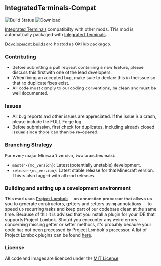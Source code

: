 ## IntegratedTerminals-Compat

[![Build Status](https://github.com/CyclopsMC/IntegratedTerminals-Compat/workflows/CI/badge.svg)](https://github.com/CyclopsMC/IntegratedTerminals-Compat/actions?query=workflow%3ACI)
[![Download](https://img.shields.io/static/v1?label=Maven&message=GitHub%20Packages&color=blue)](https://github.com/CyclopsMC/packages/packages/770075)

[Integrated Terminals](https://github.com/CyclopsMC/IntegratedTerminals) compatibility with other mods.
This mod is automatically packaged with [Integrated Terminals](https://github.com/CyclopsMC/IntegratedTerminals).

[Development builds](https://github.com/CyclopsMC/packages/packages/) are hosted as GitHub packages.

### Contributing
* Before submitting a pull request containing a new feature, please discuss this first with one of the lead developers.
* When fixing an accepted bug, make sure to declare this in the issue so that no duplicate fixes exist.
* All code must comply to our coding conventions, be clean and must be well documented.

### Issues
* All bug reports and other issues are appreciated. If the issue is a crash, please include the FULL Forge log.
* Before submission, first check for duplicates, including already closed issues since those can then be re-opened.

### Branching Strategy

For every major Minecraft version, two branches exist:

* `master-{mc_version}`: Latest (potentially unstable) development.
* `release-{mc_version}`: Latest stable release for that Minecraft version. This is also tagged with all mod releases.

### Building and setting up a development environment

This mod uses [Project Lombok](http://projectlombok.org/) -- an annotation processor that allows us you to generate constructors, getters and setters using annotations -- to speed up recurring tasks and keep part of our codebase clean at the same time. Because of this it is advised that you install a plugin for your IDE that supports Project Lombok. Should you encounter any weird errors concerning missing getter or setter methods, it's probably because your code has not been processed by Project Lombok's processor. A list of Project Lombok plugins can be found [here](http://projectlombok.org/download.html).

### License
All code and images are licenced under the [MIT License](https://github.com/CyclopsMC/IntegratedTerminals-Compat/blob/master-1.12/LICENSE.txt)
